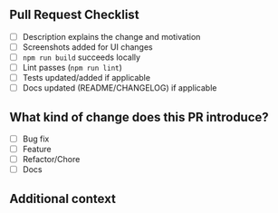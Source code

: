 ## Pull Request Checklist

- [ ] Description explains the change and motivation
- [ ] Screenshots added for UI changes
- [ ] `npm run build` succeeds locally
- [ ] Lint passes (`npm run lint`)
- [ ] Tests updated/added if applicable
- [ ] Docs updated (README/CHANGELOG) if applicable

## What kind of change does this PR introduce?
- [ ] Bug fix
- [ ] Feature
- [ ] Refactor/Chore
- [ ] Docs

## Additional context
